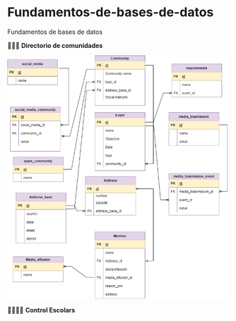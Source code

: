 # Fundamentos-de-bases-de-datos
Fundamentos de bases de datos

💜👩‍💻 **Directorio de comunidades**

![alt text](https://github.com/ferre55/Fundamentos-de-bases-de-datos/blob/main/Directorio%20de%20comunidades.drawio.png)


💜👩‍🏫🏫 **Control Escolars**



